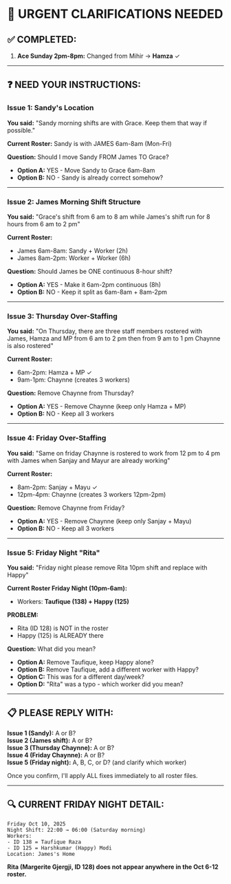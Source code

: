 # 🚨 URGENT CLARIFICATIONS NEEDED

## ✅ COMPLETED:
1. **Ace Sunday 2pm-8pm:** Changed from Mihir → **Hamza** ✓

---

## ❓ NEED YOUR INSTRUCTIONS:

### **Issue 1: Sandy's Location**
**You said:** "Sandy morning shifts are with Grace. Keep them that way if possible."

**Current Roster:** Sandy is with JAMES 6am-8am (Mon-Fri)

**Question:** Should I move Sandy FROM James TO Grace?
- **Option A:** YES - Move Sandy to Grace 6am-8am
- **Option B:** NO - Sandy is already correct somehow?

---

### **Issue 2: James Morning Shift Structure**
**You said:** "Grace's shift from 6 am to 8 am while James's shift run for 8 hours from 6 am to 2 pm"

**Current Roster:**
- James 6am-8am: Sandy + Worker (2h)
- James 8am-2pm: Worker + Worker (6h)

**Question:** Should James be ONE continuous 8-hour shift?
- **Option A:** YES - Make it 6am-2pm continuous (8h)
- **Option B:** NO - Keep it split as 6am-8am + 8am-2pm

---

### **Issue 3: Thursday Over-Staffing**
**You said:** "On Thursday, there are three staff members rostered with James, Hamza and MP from 6 am to 2 pm then from 9 am to 1 pm Chaynne is also rostered"

**Current Roster:**
- 6am-2pm: Hamza + MP ✓
- 9am-1pm: Chaynne (creates 3 workers)

**Question:** Remove Chaynne from Thursday?
- **Option A:** YES - Remove Chaynne (keep only Hamza + MP)
- **Option B:** NO - Keep all 3 workers

---

### **Issue 4: Friday Over-Staffing**
**You said:** "Same on friday Chaynne is rostered to work from 12 pm to 4 pm with James when Sanjay and Mayur are already working"

**Current Roster:**
- 8am-2pm: Sanjay + Mayu ✓
- 12pm-4pm: Chaynne (creates 3 workers 12pm-2pm)

**Question:** Remove Chaynne from Friday?
- **Option A:** YES - Remove Chaynne (keep only Sanjay + Mayu)
- **Option B:** NO - Keep all 3 workers

---

### **Issue 5: Friday Night "Rita"**
**You said:** "Friday night please remove Rita 10pm shift and replace with Happy"

**Current Roster Friday Night (10pm-6am):**
- Workers: **Taufique (138) + Happy (125)**

**PROBLEM:** 
- Rita (ID 128) is NOT in the roster
- Happy (125) is ALREADY there

**Question:** What did you mean?
- **Option A:** Remove Taufique, keep Happy alone?
- **Option B:** Remove Taufique, add a different worker with Happy?
- **Option C:** This was for a different day/week?
- **Option D:** "Rita" was a typo - which worker did you mean?

---

## 📋 PLEASE REPLY WITH:

**Issue 1 (Sandy):** A or B?  
**Issue 2 (James shift):** A or B?  
**Issue 3 (Thursday Chaynne):** A or B?  
**Issue 4 (Friday Chaynne):** A or B?  
**Issue 5 (Friday night):** A, B, C, or D? (and clarify which worker)

Once you confirm, I'll apply ALL fixes immediately to all roster files.

---

## 🔍 CURRENT FRIDAY NIGHT DETAIL:

```
Friday Oct 10, 2025
Night Shift: 22:00 → 06:00 (Saturday morning)
Workers: 
- ID 138 = Taufique Raza
- ID 125 = Harshkumar (Happy) Modi
Location: James's Home
```

**Rita (Margerite Gjergji, ID 128) does not appear anywhere in the Oct 6-12 roster.**

